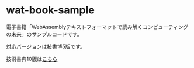 # wat-book-sample
電子書籍「WebAssemblyテキストフォーマットで読み解くコンピューティングの未来」のサンプルコードです。

対応バージョンは技書博5版です。

技術書典10版は[こちら](https://github.com/tcmrst/wat-book-sample/releases/tag/tbf10)
